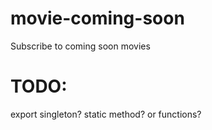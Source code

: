 # movie-coming-soon
Subscribe to coming soon movies



# TODO:
export singleton? static method? or functions?

